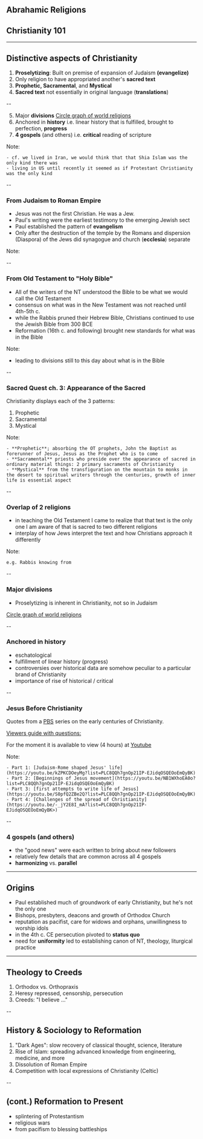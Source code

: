 
## Abrahamic Religions


## Christianity 101

---

## Distinctive aspects of Christianity ##

1. **Proselytizing**: Built on premise of expansion of Judaism **(evangelize)**
2. Only religion to have appropriated another's **sacred text**
3. **Prophetic, Sacramental**, and **Mystical**
4. **Sacred text** not essentially in original language (**translations**)

--

5. Major **divisions**  [Circle graph of world religions](http://www.businessinsider.com/infographic-map-world-religions-2012-4)
6. Anchored in **history** i.e. linear history that is fulfilled, brought to perfection, **progress**
7. **4 gospels** (and others) i.e. **critical** reading of scripture

Note:

	- cf. we lived in Iran, we would think that that Shia Islam was the only kind there was
	- living in US until recently it seemed as if Protestant Christianity was the only kind

--

### From Judaism to Roman Empire ###

- Jesus was not the first Christian. He was a Jew.
- Paul's writing were the earliest testimony to the emerging Jewish sect
- Paul established the pattern of **evangelism**
- Only after the destruction of the temple by the Romans and dispersion (Diaspora) of the Jews did synagogue and church (**ecclesia**) separate

Note:

--

### From Old Testament to "Holy Bible"

- All of the writers of the NT understood the Bible to be what we would call the Old Testament
- consensus on what was in the New Testament was not reached until 4th-5th c.
- while the Rabbis pruned their Hebrew Bible, Christians continued to use the Jewish Bible from 300 BCE
- Reformation (16th c. and following) brought new standards for what was in the Bible


Note:
- leading to divisions still to this day about what is in the Bible

--

### Sacred Quest ch. 3: Appearance of the Sacred ###

Christianity displays each of the 3 patterns:

1. Prophetic
2. Sacramental
3. Mystical

Note:

	- **Prophetic**; absorbing the OT prophets, John the Baptist as forerunner of Jesus, Jesus as the Prophet who is to come
	- **Sacramental** priests who preside over the appearance of sacred in ordinary material things: 2 primary sacraments of Christianity
	- **Mystical** from the transfiguration on the mountain to monks in the desert to spiritual writers through the centuries, growth of inner life is essential aspect

--

### Overlap of 2 religions ###

- in teaching the Old Testament I came to realize that that text is the only one I am aware of that is sacred to two different religions
- interplay of how Jews interpret the text and how Christians approach it differently

Note:

	e.g. Rabbis knowing from 

--

### Major divisions ###

- Proselytizing is inherent in Christianity, not so in Judaism

 
 [Circle graph of world religions](http://www.businessinsider.com/infographic-map-world-religions-2012-4)

-- 

### Anchored in **history** ###

- eschatological
- fulfillment of linear history (progress)
- controversies over historical data are somehow peculiar to a particular brand of Christianity
- importance of rise of historical / critical 

--

### Jesus Before Christianity

Quotes from a [PBS](http://www.pbs.org/wgbh/pages/frontline/shows/religion/jesus/searching.html) series on the early centuries of Christianity.
 
[Viewers guide with questions:](http://www.pbs.org/wgbh/pages/frontline/shows/religion/view/)

For the moment it is available to view (4 hours) at [Youtube](https://youtu.be/UulusbcS8V0)

Note:

	- Part 1: [Judaism-Rome shaped Jesus' life](https://youtu.be/kZPKCDOeyMg?list=PLC8QQh7gnOp21IP-EJidqOSQEOoEmQyBK)
	- Part 2: [Beginnings of Jesus movement](https://youtu.be/NB1WXhoEA0o?list=PLC8QQh7gnOp21IP-EJidqOSQEOoEmQyBK)
	- Part 3: [first attempts to write life of Jesus](https://youtu.be/S0pfQ2ZBe2Q?list=PLC8QQh7gnOp21IP-EJidqOSQEOoEmQyBK)
	- Part 4: [Challenges of the spread of Christianity](https://youtu.be/-_jY2E8I_mA?list=PLC8QQh7gnOp21IP-EJidqOSQEOoEmQyBK>)




--


### **4 gospels** (and others) ###

- the "good news" were each written to bring about new followers
- relatively few details that are common across all 4 gospels
- **harmonizing** vs. **parallel**

---

## Origins ##

- Paul established much of groundwork of early Christianity, but he's not the only one
- Bishops, presbyters, deacons and growth of Orthodox Church
- reputation as pacifist, care for widows and orphans, unwillingness to worship idols
- in the 4th c. CE persecution pivoted to **status quo**
- need for **uniformity** led to establishing canon of NT, theology, liturgical practice

---


## Theology to Creeds ##


1. Orthodox vs. Orthopraxis
2. Heresy repressed, censorship, persecution
3. Creeds: "I believe ..."

--


## History & Sociology to Reformation ##

1. "Dark Ages": slow recovery of classical thought, science, literature
3. Rise of Islam: spreading advanced knowledge from engineering, medicine, and more
4. Dissolution of Roman Empire
5. Competition with local expressions of Christianity (Celtic)

--


## (cont.) Reformation to Present ##

- splintering of Protestantism
- religious wars
- from pacifism to blessing battleships
